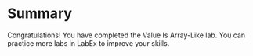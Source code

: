 # Summary

Congratulations! You have completed the Value Is Array-Like lab. You can practice more labs in LabEx to improve your skills.
